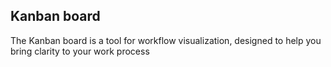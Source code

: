 ## Kanban board

The Kanban board is a tool for workflow visualization, designed to help you bring clarity to your work process